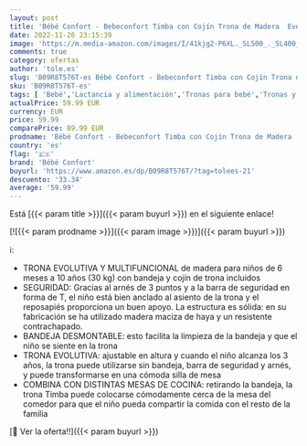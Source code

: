 ```yaml
---
layout: post
title: 'Bébé Confort - Bebeconfort Timba con Cojín Trona de Madera  Evolutiva y Multifuncional  Regulable en altura  con bandeja y cojín  para niños de 6 meses a 10 años  30 kg   Color Warm grey'
date: 2022-11-26 23:15:39
image: 'https://m.media-amazon.com/images/I/41kjg2-P6XL._SL500_._SL400_.jpg'
comments: true
category: ofertas
author: 'tole.es'
slug: 'B09R8T576T-es Bébé Confort - Bebeconfort Timba con Cojín Trona de Madera...'
sku: 'B09R8T576T-es'
tags: [ 'Bebé','Lactancia y alimentación','Tronas para bebé','Tronas y asientos','bébé','bébé confort','confort','trona','🇪🇸', ]
actualPrice: 59.99 EUR
currency: EUR
price: 59.99
comparePrice: 89.99 EUR
prodname: 'Bébé Confort - Bebeconfort Timba con Cojín Trona de Madera  Evolutiva y Multifuncional  Regulable en altura  con bandeja y cojín  para niños de 6 meses a 10 años  30 kg   Color Warm grey'
country: 'es'
flag: '🇪🇸'
brand: 'Bébé Confort'
buyurl: 'https://www.amazon.es/dp/B09R8T576T/?tag=tolees-21'
descuento: '33.34'
average: '59.99'
---
```


Está [{{< param title >}}]({{< param buyurl >}}) en el siguiente enlace!

[![{{< param prodname >}}]({{< param image >}})]({{< param buyurl >}})

ℹ️:

- TRONA EVOLUTIVA Y MULTIFUNCIONAL de madera para niños de 6 meses a 10 años (30 kg) con bandeja y cojín de trona incluidos
- SEGURIDAD: Gracias al arnés de 3 puntos y a la barra de seguridad en forma de T, el niño está bien anclado al asiento de la trona y el reposapiés proporciona un buen apoyo. La estructura es sólida: en su fabricación se ha utilizado madera maciza de haya y un resistente contrachapado.
- BANDEJA DESMONTABLE: esto facilita la limpieza de la bandeja y que el niño se siente en la trona
- TRONA EVOLUTIVA: ajustable en altura y cuando el niño alcanza los 3 años, la trona puede utilizarse sin bandeja, barra de seguridad y arnés, y puede transformarse en una cómoda silla de mesa
- COMBINA CON DISTINTAS MESAS DE COCINA: retirando la bandeja, la trona Timba puede colocarse cómodamente cerca de la mesa del comedor para que el niño pueda compartir la comida con el resto de la familia

[🛒 Ver la oferta!!]({{< param buyurl >}})
